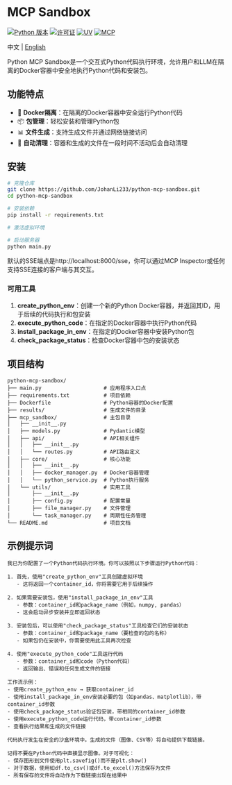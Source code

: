 # MCP Sandbox

[![Python 版本](https://img.shields.io/badge/python-3.12%2B-blue)](https://www.python.org/downloads/release/python-3120/)
[![许可证](https://img.shields.io/badge/License-Apache%202.0-blue.svg)](https://opensource.org/licenses/Apache-2.0)
[![UV](https://img.shields.io/badge/UV-包管理器-blueviolet)](https://github.com/astral-sh/uv)
[![MCP](https://img.shields.io/badge/MCP-兼容-brightgreen)](https://github.com/estitesc/mission-control-link)

中文 | [English](README.md)

Python MCP Sandbox是一个交互式Python代码执行环境，允许用户和LLM在隔离的Docker容器中安全地执行Python代码和安装包。

## 功能特点

- 🐳 **Docker隔离**：在隔离的Docker容器中安全运行Python代码
- 📦 **包管理**：轻松安装和管理Python包
- 📊 **文件生成**：支持生成文件并通过网络链接访问
- 🔄 **自动清理**：容器和生成的文件在一段时间不活动后会自动清理

## 安装

```bash
# 克隆仓库
git clone https://github.com/JohanLi233/python-mcp-sandbox.git
cd python-mcp-sandbox

# 安装依赖
pip install -r requirements.txt

# 激活虚拟环境

# 启动服务器
python main.py
```

默认的SSE端点是http://localhost:8000/sse，你可以通过MCP Inspector或任何支持SSE连接的客户端与其交互。

### 可用工具

1. **create_python_env**：创建一个新的Python Docker容器，并返回其ID，用于后续的代码执行和包安装
2. **execute_python_code**：在指定的Docker容器中执行Python代码
3. **install_package_in_env**：在指定的Docker容器中安装Python包
4. **check_package_status**：检查Docker容器中包的安装状态

## 项目结构

```
python-mcp-sandbox/
├── main.py                    # 应用程序入口点
├── requirements.txt           # 项目依赖
├── Dockerfile                 # Python容器的Docker配置
├── results/                   # 生成文件的目录
├── mcp_sandbox/               # 主包目录
│   ├── __init__.py
│   ├── models.py              # Pydantic模型
│   ├── api/                   # API相关组件
│   │   ├── __init__.py
│   │   └── routes.py          # API路由定义
│   ├── core/                  # 核心功能
│   │   ├── __init__.py
│   │   ├── docker_manager.py  # Docker容器管理
│   │   └── python_service.py  # Python执行服务
│   └── utils/                 # 实用工具
│       ├── __init__.py
│       ├── config.py          # 配置常量
│       ├── file_manager.py    # 文件管理
│       └── task_manager.py    # 周期性任务管理
└── README.md                  # 项目文档
```

## 示例提示词

```
我已为你配置了一个Python代码执行环境。你可以按照以下步骤运行Python代码：

1. 首先，使用"create_python_env"工具创建虚拟环境
   - 这将返回一个container_id，你将需要它用于后续操作

2. 如果需要安装包，使用"install_package_in_env"工具
   - 参数：container_id和package_name（例如，numpy, pandas）
   - 这会启动异步安装并立即返回状态

3. 安装包后，可以使用"check_package_status"工具检查它们的安装状态
   - 参数：container_id和package_name（要检查的包的名称）
   - 如果包仍在安装中，你需要使用此工具再次检查

4. 使用"execute_python_code"工具运行代码
   - 参数：container_id和code（Python代码）
   - 返回输出、错误和任何生成文件的链接

工作流示例：
- 使用create_python_env → 获取container_id
- 使用install_package_in_env安装必要的包（如pandas、matplotlib），带container_id参数
- 使用check_package_status验证包安装，带相同的container_id参数
- 使用execute_python_code运行代码，带container_id参数
- 查看执行结果和生成的文件链接

代码执行发生在安全的沙盒环境中。生成的文件（图像、CSV等）将自动提供下载链接。

记得不要在Python代码中直接显示图像。对于可视化：
- 保存图形到文件使用plt.savefig()而不是plt.show()
- 对于数据，使用如df.to_csv()或df.to_excel()方法保存为文件
- 所有保存的文件将自动作为下载链接出现在结果中
``` 
